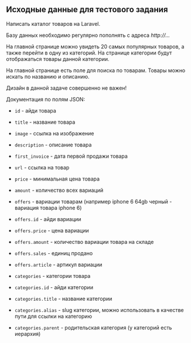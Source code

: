 ## Исходные данные для тестового задания

Написать каталог товаров на Laravel.

Базу данных необходимо регулярно пополнять с адреса *http://...*

На главной странице можно увидеть 20 самых популярных товаров, а также перейти в одну из категорий. На странице категории будут отображаться товары данной категории.

На главной странице есть поле для поиска по товарам. Товары можно искать по названию и описанию.

Дизайн в данной задаче совершенно не важен!

Документация по полям JSON:
- `id` - айди товара
- `title` - название товара
- `image` -  ссылка на изображение
- `description` - описание товара
- `first_invoice` - дата первой продажи товара
- `url` - ссылка на товар
- `price` - минимальная цена товара
- `amount` - количество всех вариаций


- `offers` - вариации товарам (например iphone 6 64gb черный - вариация товара iphone 6)
- `offers.id` - айди вариации
- `offers.price` - цена вариации
- `offers.amount` - количество вариации товара на складе
- `offers.sales`  - единиц продано
- `offers.article` - артикул вариации


- `categories` - категории товара
- `categories.id` - айди категории
- `categories.title` - название категории
- `categories.alias` -  slug категории, можно использовать в качестве пути для ссылки на категорию
- `categories.parent` - родительская категория (у категорий есть иерархия)
